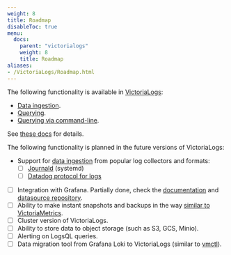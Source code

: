 ```yaml
---
weight: 8
title: Roadmap
disableToc: true
menu:
  docs:
    parent: "victorialogs"
    weight: 8
    title: Roadmap
aliases:
- /VictoriaLogs/Roadmap.html
---
```

The following functionality is available in [VictoriaLogs](https://docs.victoriametrics.com/victorialogs/):

- [Data ingestion](https://docs.victoriametrics.com/victorialogs/data-ingestion/).
- [Querying](https://docs.victoriametrics.com/victorialogs/querying/).
- [Querying via command-line](https://docs.victoriametrics.com/victorialogs/querying/#command-line).

See [these docs](https://docs.victoriametrics.com/victorialogs/) for details.

The following functionality is planned in the future versions of VictoriaLogs:

- Support for [data ingestion](https://docs.victoriametrics.com/victorialogs/data-ingestion/) from popular log collectors and formats:
  - [ ] [Journald](https://github.com/VictoriaMetrics/VictoriaMetrics/issues/4618) (systemd)
  - [ ] [Datadog protocol for logs](https://github.com/VictoriaMetrics/VictoriaMetrics/issues/6632)
- [ ] Integration with Grafana. Partially done, check the [documentation](https://docs.victoriametrics.com/victorialogs/victorialogs-datasource/) and [datasource repository](https://github.com/VictoriaMetrics/victorialogs-datasource).
- [ ] Ability to make instant snapshots and backups in the way [similar to VictoriaMetrics](https://docs.victoriametrics.com/#how-to-work-with-snapshots).
- [ ] Cluster version of VictoriaLogs.
- [ ] Ability to store data to object storage (such as S3, GCS, Minio).
- [ ] Alerting on LogsQL queries.
- [ ] Data migration tool from Grafana Loki to VictoriaLogs (similar to [vmctl](https://docs.victoriametrics.com/vmctl/)).
